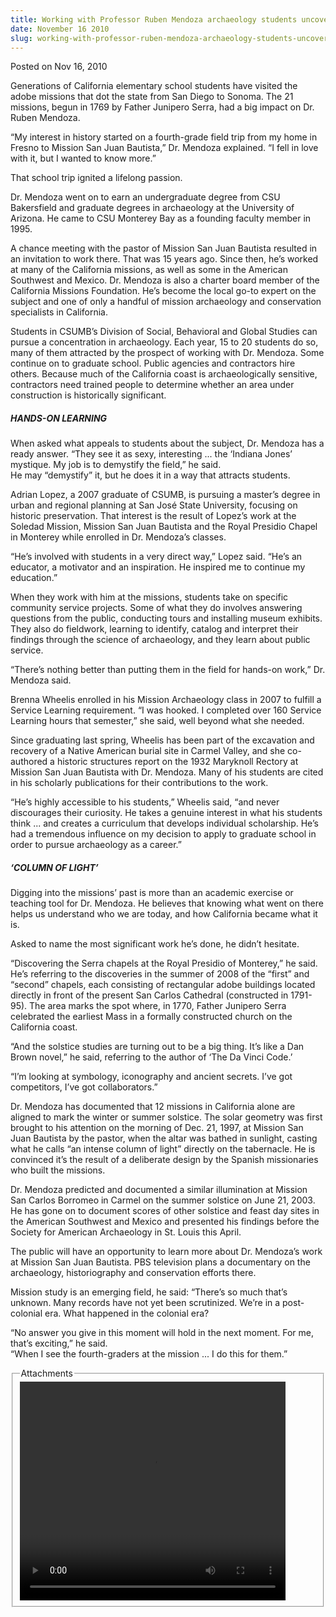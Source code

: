 ```yaml
---
title: Working with Professor Ruben Mendoza archaeology students uncover a career
date: November 16 2010
slug: working-with-professor-ruben-mendoza-archaeology-students-uncover-a-career
---
```





<span class="date">Posted on Nov 16, 2010    </span>
<p>Generations of California elementary school students have
visited the adobe missions that dot the state from San Diego to
Sonoma. The 21 missions, begun in 1769 by Father Junipero Serra,
had a big impact on Dr. Ruben Mendoza.</p>
<p>&#x201C;My interest in history started on a fourth-grade field trip
from my home in Fresno to Mission San Juan&#xA0;Bautista,&#x201D; Dr.
Mendoza explained. &#x201C;I fell in love with it, but I wanted to know
more.&#x201D;</p>
<p>That school trip ignited a lifelong passion.</p>
<p>Dr. Mendoza went on to earn an undergraduate degree from CSU
Bakersfield and graduate degrees in archaeology at the University
of Arizona. He came to CSU Monterey Bay as a founding faculty
member in 1995.</p>
<p>A chance meeting with the pastor of Mission San Juan Bautista
resulted in an invitation to work there. That was 15 years ago.
Since then, he&#x2019;s worked at many of the California missions, as well
as some in the American Southwest and Mexico. Dr. Mendoza is also a
charter board member of the California Missions Foundation. He&#x2019;s
become the local go-to expert on the subject and one of only a
handful of mission archaeology and conservation specialists in
California.</p>
<p>Students in CSUMB&#x2019;s Division of Social, Behavioral and Global
Studies can pursue a concentration in archaeology. Each year, 15 to
20 students do so, many of them attracted by the prospect of
working with Dr. Mendoza. Some continue on to graduate school.
Public agencies and contractors hire others. Because much of the
California coast is archaeologically sensitive, contractors need
trained people to determine whether an area under construction is
historically significant.</p>
<h5>HANDS-ON LEARNING</h5>
<p>When asked what appeals to students about the subject, Dr.
Mendoza has a ready answer. &#x201C;They see it as sexy, interesting ...
the &#x2018;Indiana Jones&#x2019; mystique. My job is to demystify the field,&#x201D; he
said.<br>
He may &#x201C;demystify&#x201D; it, but he does it in a way that attracts
students.</br></p>
<p>Adrian Lopez, a 2007 graduate of CSUMB, is pursuing a master&#x2019;s
degree in urban and regional planning at San Jos&#xE9; State University,
focusing on historic preservation. That interest is the result of
Lopez&#x2019;s work at the Soledad Mission, Mission San Juan Bautista and
the Royal Presidio Chapel in Monterey while enrolled in Dr.
Mendoza&#x2019;s classes.</p>
<p>&#x201C;He&#x2019;s involved with students in a very direct way,&#x201D; Lopez said.
&#x201C;He&#x2019;s an educator, a motivator and an inspiration. He inspired me
to continue my education.&#x201D;</p>
<p>When they work with him at the missions, students take on
specific community service projects. Some of what they do involves
answering questions from the public, conducting tours and
installing museum exhibits. They also do fieldwork, learning to
identify, catalog and interpret their findings through the science
of archaeology, and they learn about public service.</p>
<p>&#x201C;There&#x2019;s nothing better than putting them in the field for
hands-on work,&#x201D; Dr. Mendoza said.</p>
<p>Brenna Wheelis enrolled in his Mission Archaeology class in 2007
to fulfill a Service Learning requirement. &#x201C;I was hooked. I
completed over 160 Service Learning hours that semester,&#x201D; she said,
well beyond what she needed.</p>
<p>Since graduating last spring, Wheelis has been part of the
excavation and recovery of a Native American burial site in Carmel
Valley, and she co-authored a historic structures report on the
1932 Maryknoll Rectory at Mission San Juan Bautista with Dr.
Mendoza. Many of his students are cited in his scholarly
publications for their contributions to the work.</p>
<p>&#x201C;He&#x2019;s highly accessible to his students,&#x201D; Wheelis said, &#x201C;and
never discourages their curiosity. He takes a genuine interest in
what his students think ... and creates a curriculum that develops
individual scholarship. He&#x2019;s had a tremendous influence on my
decision to apply to graduate school in order to pursue archaeology
as a career.&#x201D;</p>
<h5>&#x2018;COLUMN OF LIGHT&#x2019;</h5>
<p>Digging into the missions&#x2019; past is more than an academic
exercise or teaching tool for Dr. Mendoza. He believes that knowing
what went on there helps us understand who we are today, and how
California became what it is.</p>
<p>Asked to name the most significant work he&#x2019;s done, he didn&#x2019;t
hesitate.</p>
<p>&#x201C;Discovering the Serra chapels at the Royal Presidio of
Monterey,&#x201D; he said. He&#x2019;s referring to the discoveries in the summer
of 2008 of the &#x201C;first&#x201D; and &#x201C;second&#x201D; chapels, each consisting of
rectangular adobe buildings located directly in front of the
present San Carlos Cathedral (constructed in 1791-95). The area
marks the spot where, in 1770, Father Junipero Serra celebrated the
earliest Mass in a formally constructed church on the California
coast.</p>
<p>&#x201C;And the solstice studies are turning out to be a big thing.
It&#x2019;s like a Dan Brown novel,&#x201D; he said, referring to the author of
&#x2018;The Da Vinci Code.&#x2019;</p>
<p>&#x201C;I&#x2019;m looking at symbology, iconography and ancient secrets. I&#x2019;ve
got competitors, I&#x2019;ve got collaborators.&#x201D;</p>
<p>Dr. Mendoza has documented that 12 missions in California alone
are aligned to mark the winter or summer solstice. The solar
geometry was first brought to his attention on the morning of Dec.
21, 1997, at Mission San Juan Bautista by the pastor, when the
altar was bathed in sunlight, casting what he calls &#x201C;an intense
column of light&#x201D; directly on the tabernacle. He is convinced it&#x2019;s
the result of a deliberate design by the Spanish missionaries who
built the missions.</p>
<p>Dr. Mendoza predicted and documented a similar illumination at
Mission San Carlos Borromeo in Carmel on the summer solstice on
June 21, 2003. He has gone on to document scores of other solstice
and feast day sites in the American Southwest and Mexico and
presented his findings before the Society for American Archaeology
in St. Louis this April.</p>
<p>The public will have an opportunity to learn more about Dr.
Mendoza&#x2019;s work at Mission San Juan Bautista. PBS television plans a
documentary on the archaeology, historiography and conservation
efforts there.</p>
<p>Mission study is an emerging field, he said: &#x201C;There&#x2019;s so much
that&#x2019;s unknown. Many records have not yet been scrutinized. We&#x2019;re
in a post-colonial era. What happened in the colonial era?</p>
<p>&#x201C;No answer you give in this moment will hold in the next moment.
For me, that&#x2019;s exciting,&#x201D; he said.<br>
&#x201C;When I see the fourth-graders at the mission ... I do this for
them.&#x201D;</br></p>
<fieldset class="fieldgroup group-attachments">
<legend>Attachments</legend>
<div class="field field-type-emvideo field-field-attach-video">
<div class="field-items">
<div class="field-item odd">
<div class="emvideo emvideo-video emvideo-youtube">
<div class="emfield-emvideo emfield-emvideo-youtube">
<div id="emvideo-youtube-flash-wrapper-1">
<!--<object type="application/x-shockwave-flash" height="350" width="425" data="http://www.youtube.com/v/ERqVfXwZy2Y&amp;rel=0&amp;enablejsapi=1&amp;playerapiid=ytplayer&amp;fs=1" id="emvideo-youtube-flash-1">
          <param name="movie" value="http://www.youtube.com/v/ERqVfXwZy2Y&amp;rel=0&amp;enablejsapi=1&amp;playerapiid=ytplayer&amp;fs=1" />
          <param name="allowScriptAccess" value="sameDomain"/>
          <param name="quality" value="best"/>
          <param name="allowFullScreen" value="true"/>
          <param name="bgcolor" value="#FFFFFF"/>
          <param name="scale" value="noScale"/>
          <param name="salign" value="TL"/>
          <param name="FlashVars" value="playerMode=embedded" />
          <param name="wmode" value="transparent" />
        </object>-->
<video controls="" width="425" height="350">
<source src="http://r5---sn-o097znez.googlevideo.com/videoplayback?dur=431.393&amp;id=o-ADDaEHLQAZkZagnhlGMYaXHmIWhZ8zx5bLlttC6jZuIc&amp;pl=23&amp;sver=3&amp;mm=31&amp;mt=1422376294&amp;expire=1422397924&amp;initcwndbps=3732500&amp;sparams=dur,id,initcwndbps,ip,ipbits,itag,mm,ms,mv,pl,ratebypass,source,upn,expire&amp;itag=18&amp;ip=198.189.249.65&amp;source=youtube&amp;fexp=900718,907263,916104,923368,927622,929244,929821,930676,936121,9406392,943917,947225,948124,952302,952605,952901,955301,957103,957201,959701&amp;key=yt5&amp;ms=au&amp;upn=wk3IpWkz2rc&amp;mv=m&amp;signature=D2519E20526FA7112670DF6A7302F95050DA202C.BBB41F1C57DF770A93AC05278A20C1246AE5AFA5&amp;ipbits=0&amp;ratebypass=yes&amp;name=ERqVfXwZy2Y" type="video/mp4"/></video></div>
</div>
</div>
</div>
</div>
</div>
</fieldset>





